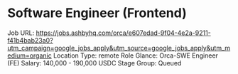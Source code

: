 # Software Engineer (Frontend)

Job URL: https://jobs.ashbyhq.com/orca/e607edad-9f04-4e2a-9211-f41b4bab23a0?utm_campaign=google_jobs_apply&utm_source=google_jobs_apply&utm_medium=organic
Location Type: remote
Role Glance: Orca-SWE Engineer (FE)
Salary: 140,000 - 190,000 USDC
Stage Group: Queued